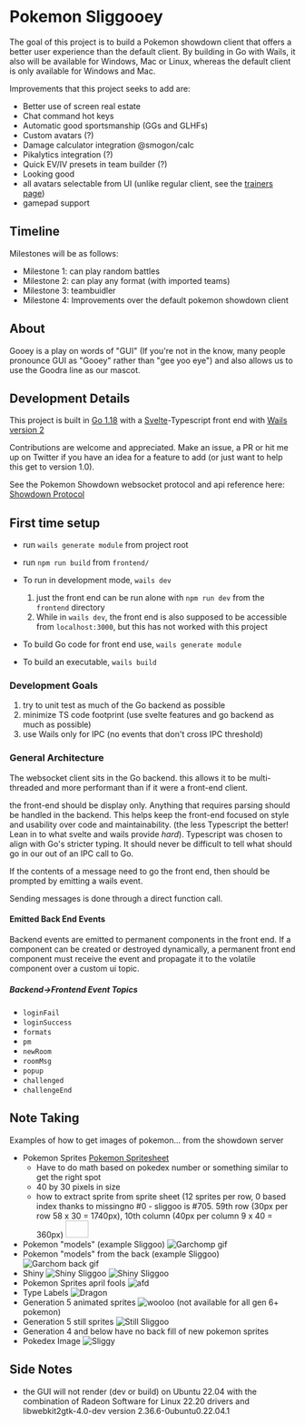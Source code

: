 # Pokemon Sliggooey

The goal of this project is to build a Pokemon showdown client that offers a better user experience than the default client. By building in Go with Wails, it also will be available for Windows, Mac or Linux, whereas the default client is only available for Windows and Mac.

Improvements that this project seeks to add are:

* Better use of screen real estate
* Chat command hot keys
* Automatic good sportsmanship (GGs and GLHFs)
* Custom avatars (?)
* Damage calculator integration @smogon/calc
* Pikalytics integration (?)
* Quick EV/IV presets in team builder (?)
* Looking good
* all avatars selectable from UI (unlike regular client, see the [trainers page](https://play.pokemonshowdown.com/sprites/trainers))
* gamepad support

## Timeline

Milestones will be as follows:

* Milestone 1: can play random battles
* Milestone 2: can play any format (with imported teams)
* Milestone 3: teambuidler
* Milestone 4: Improvements over the default pokemon showdown client

## About

Gooey is a play on words of "GUI" (If you're not in the know, many people pronounce GUI as "Gooey" rather than "gee yoo eye") and also allows us to use the Goodra line as our mascot.

## Development Details

This project is built in [Go 1.18](go.dev) with a [Svelte](svelte.dev)-Typescript front end with [Wails version 2](https://wails.io/)

Contributions are welcome and appreciated. Make an issue, a PR or hit me up on Twitter if you have an idea for a feature to add (or just want to help this get to version 1.0).

See the Pokemon Showdown websocket protocol and api reference here: [Showdown Protocol](https://github.com/smogon/pokemon-showdown/blob/master/PROTOCOL.md)

## First time setup

* run `wails generate module` from project root
* run `npm run build` from `frontend/`


* To run in development mode, `wails dev`
    1. just the front end can be run alone with `npm run dev` from the `frontend` directory
    2. While in `wails dev`, the front end is also supposed to be accessible from `localhost:3000`, but this has not worked with this project
* To build Go code for front end use, `wails generate module`
* To build an executable, `wails build`

### Development Goals

1. try to unit test as much of the Go backend as possible
2. minimize TS code footprint (use svelte features and go backend as much as possible)
3. use Wails only for IPC (no events that don't cross IPC threshold)

### General Architecture

The websocket client sits in the Go backend. this allows it to be multi-threaded and more performant than if it were a front-end client.

the front-end should be display only. Anything that requires parsing should be handled in the backend. This helps keep the front-end focused on style and usability over code and maintainability. (the less Typescript the better! Lean in to what svelte and wails provide *hard*). Typescript was chosen to align with Go's stricter typing. It should never be difficult to tell what should go in our out of an IPC call to Go.

If the contents of a message need to go the front end, then should be prompted by emitting a wails event.

Sending messages is done through a direct function call.

#### Emitted Back End Events

Backend events are emitted to permanent components in the front end. If a component can be created or destroyed dynamically, a permanent front end component must receive the event and propagate it to the volatile component over a custom ui topic.

##### Backend->Frontend Event Topics

* `loginFail`
* `loginSuccess`
* `formats`
* `pm`
* `newRoom`
* `roomMsg`
* `popup`
* `challenged`
* `challengeEnd`

## Note Taking

Examples of how to get images of pokemon... from the showdown server

* Pokemon Sprites [Pokemon Spritesheet](https://play.pokemonshowdown.com/sprites/pokemonicons-sheet.png)
  * Have to do math based on pokedex number or something similar to get the right spot
  * 40 by 30 pixels in size
  * how to extract sprite from sprite sheet (12 sprites per row, 0 based index thanks to missingno #0 - sliggoo is #705. 59th row (30px per row 58 x 30 = 1740px), 10th column (40px per column 9 x 40 = 360px) <img style="width:40px; height:30px; background: url(https://play.pokemonshowdown.com/sprites/pokemonicons-sheet.png) transparent no-repeat scroll -360px -1740px;">
* Pokemon "models" (example Sliggoo) ![Garchomp gif](https://play.pokemonshowdown.com/sprites/ani/sliggoo.gif)
* Pokemon "models" from the back (example Sliggoo) ![Garchom back gif](https://play.pokemonshowdown.com/sprites/ani-back/sliggoo.gif)
* Shiny ![Shiny Sliggoo](https://play.pokemonshowdown.com/sprites/ani-shiny/sliggoo.gif) ![Shiny Sliggoo](https://play.pokemonshowdown.com/sprites/ani-back-shiny/sliggoo.gif)
* Pokemon Sprites april fools ![afd](https://play.pokemonshowdown.com/sprites/afd/sliggoo.png)
* Type Labels ![Dragon](https://play.pokemonshowdown.com/sprites/types/Dragon.png)
* Generation 5 animated sprites ![wooloo](https://play.pokemonshowdown.com/sprites/gen5ani/wooloo.gif) (not available for all gen 6+ pokemon)
* Generation 5 still sprites ![Still Sliggoo](https://play.pokemonshowdown.com/sprites/gen5/sliggoo.png)
* Generation 4 and below have no back fill of new pokemon sprites
* Pokedex Image ![Sliggy](https://play.pokemonshowdown.com/sprites/dex/sliggoo.png)

## Side Notes

* the GUI will not render (dev or build) on Ubuntu 22.04 with the combination of Radeon Software for Linux 22.20 drivers and libwebkit2gtk-4.0-dev version 2.36.6-0ubuntu0.22.04.1
